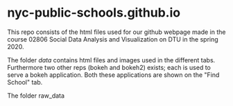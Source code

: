 # nyc-public-schools.github.io

This repo consists of the html files used for our github webpage made in the course 02806 Social Data Analysis and Visualization on DTU in the spring 2020.

The folder <i>data</i> contains html files and images used in the different tabs. Furthermore two other reps (bokeh and bokeh2) exists; each is used to serve a bokeh application. Both these applications are shown on the "Find School" tab. 

The folder raw_data 
